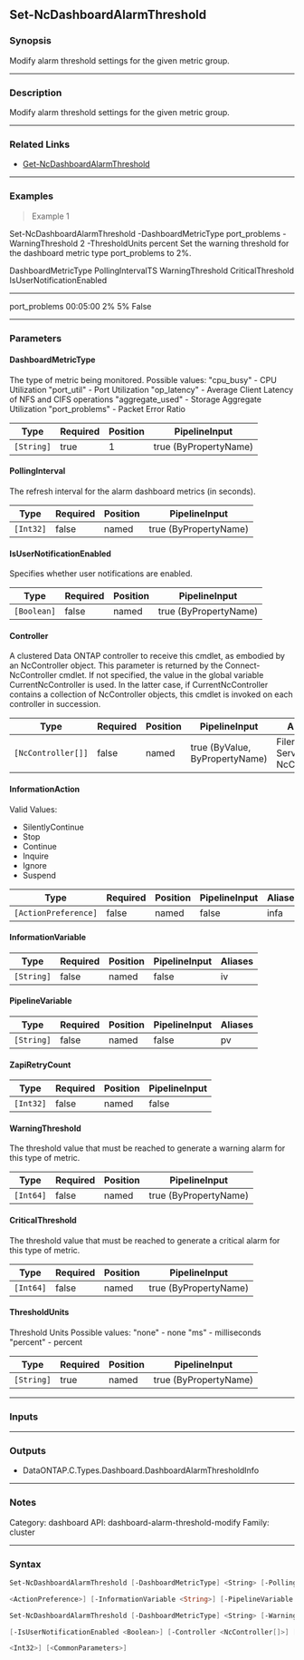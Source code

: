 Set-NcDashboardAlarmThreshold
-----------------------------

### Synopsis
Modify alarm threshold settings for the given metric group.

---

### Description

Modify alarm threshold settings for the given metric group.

---

### Related Links
* [Get-NcDashboardAlarmThreshold](Get-NcDashboardAlarmThreshold)

---

### Examples
> Example 1

Set-NcDashboardAlarmThreshold -DashboardMetricType port_problems -WarningThreshold 2 -ThresholdUnits percent
Set the warning threshold for the dashboard metric type port_problems to 2%.

DashboardMetricType         PollingIntervalTS   WarningThreshold  CriticalThreshold  IsUserNotificationEnabled
-------------------         -----------------   ----------------  -----------------  -------------------------
port_problems                        00:05:00                 2%                 5%            False

---

### Parameters
#### **DashboardMetricType**
The type of metric being monitored. Possible values:
"cpu_busy"       - CPU Utilization
"port_util"      - Port Utilization
"op_latency"     - Average Client Latency of NFS and CIFS operations
"aggregate_used" - Storage Aggregate Utilization
"port_problems"  - Packet Error Ratio

|Type      |Required|Position|PipelineInput        |
|----------|--------|--------|---------------------|
|`[String]`|true    |1       |true (ByPropertyName)|

#### **PollingInterval**
The refresh interval for the alarm dashboard metrics (in seconds).

|Type     |Required|Position|PipelineInput        |
|---------|--------|--------|---------------------|
|`[Int32]`|false   |named   |true (ByPropertyName)|

#### **IsUserNotificationEnabled**
Specifies whether user notifications are enabled.

|Type       |Required|Position|PipelineInput        |
|-----------|--------|--------|---------------------|
|`[Boolean]`|false   |named   |true (ByPropertyName)|

#### **Controller**
A clustered Data ONTAP controller to receive this cmdlet, as embodied by an NcController object.  This parameter is returned by the Connect-NcController cmdlet.  If not specified, the value in the global variable CurrentNcController is used.  In the latter case, if CurrentNcController contains a collection of NcController objects, this cmdlet is invoked on each controller in succession.

|Type              |Required|Position|PipelineInput                 |Aliases                          |
|------------------|--------|--------|------------------------------|---------------------------------|
|`[NcController[]]`|false   |named   |true (ByValue, ByPropertyName)|Filer<br/>Server<br/>NcController|

#### **InformationAction**

Valid Values:

* SilentlyContinue
* Stop
* Continue
* Inquire
* Ignore
* Suspend

|Type                |Required|Position|PipelineInput|Aliases|
|--------------------|--------|--------|-------------|-------|
|`[ActionPreference]`|false   |named   |false        |infa   |

#### **InformationVariable**

|Type      |Required|Position|PipelineInput|Aliases|
|----------|--------|--------|-------------|-------|
|`[String]`|false   |named   |false        |iv     |

#### **PipelineVariable**

|Type      |Required|Position|PipelineInput|Aliases|
|----------|--------|--------|-------------|-------|
|`[String]`|false   |named   |false        |pv     |

#### **ZapiRetryCount**

|Type     |Required|Position|PipelineInput|
|---------|--------|--------|-------------|
|`[Int32]`|false   |named   |false        |

#### **WarningThreshold**
The threshold value that must be reached to generate a warning alarm for this type of metric.

|Type     |Required|Position|PipelineInput        |
|---------|--------|--------|---------------------|
|`[Int64]`|false   |named   |true (ByPropertyName)|

#### **CriticalThreshold**
The threshold value that must be reached to generate a critical alarm for this type of metric.

|Type     |Required|Position|PipelineInput        |
|---------|--------|--------|---------------------|
|`[Int64]`|false   |named   |true (ByPropertyName)|

#### **ThresholdUnits**
Threshold Units Possible values:
"none"      - none
"ms"        - milliseconds
"percent"   - percent

|Type      |Required|Position|PipelineInput        |
|----------|--------|--------|---------------------|
|`[String]`|true    |named   |true (ByPropertyName)|

---

### Inputs

---

### Outputs
* DataONTAP.C.Types.Dashboard.DashboardAlarmThresholdInfo

---

### Notes
Category: dashboard
API: dashboard-alarm-threshold-modify
Family: cluster

---

### Syntax
```PowerShell
Set-NcDashboardAlarmThreshold [-DashboardMetricType] <String> [-PollingInterval <Int32>] [-IsUserNotificationEnabled <Boolean>] [-Controller <NcController[]>] [-InformationAction 
```
```PowerShell
<ActionPreference>] [-InformationVariable <String>] [-PipelineVariable <String>] [-ZapiRetryCount <Int32>] [<CommonParameters>]
```
```PowerShell
Set-NcDashboardAlarmThreshold [-DashboardMetricType] <String> [-WarningThreshold <Int64>] [-CriticalThreshold <Int64>] -ThresholdUnits <String> [-PollingInterval <Int32>] 
```
```PowerShell
[-IsUserNotificationEnabled <Boolean>] [-Controller <NcController[]>] [-InformationAction <ActionPreference>] [-InformationVariable <String>] [-PipelineVariable <String>] [-ZapiRetryCount 
```
```PowerShell
<Int32>] [<CommonParameters>]
```
